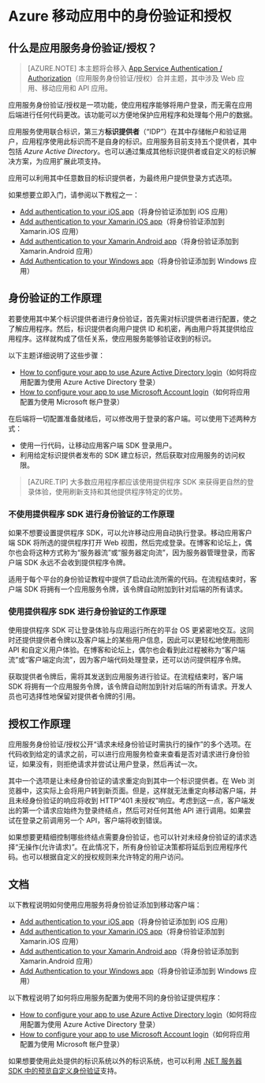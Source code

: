 <properties
	pageTitle="Azure 移动应用中的身份验证和授权 | Azure"
	description="Azure 移动应用身份验证/授权功能的概念参考和概述"
	services="app-service\mobile"
	documentationCenter=""
	authors="mattchenderson"
	manager="erikref"
	editor=""/>

<tags
	ms.service="app-service-mobile"
	ms.date="05/05/2016"
	wacn.date="10/17/2016"/>

# Azure 移动应用中的身份验证和授权

## 什么是应用服务身份验证/授权？

> [AZURE.NOTE] 本主题将会移入 [App Service Authentication / Authorization](/documentation/articles/app-service-authentication-overview/)（应用服务身份验证/授权）合并主题，其中涉及 Web 应用、移动应用和 API 应用。

应用服务身份验证/授权是一项功能，使应用程序能够将用户登录，而无需在应用后端进行任何代码更改。该功能可以方便地保护应用程序和处理每个用户的数据。

应用服务使用联合标识，第三方**标识提供者**（“IDP”）在其中存储帐户和验证用户，应用程序使用此标识而不是自身的标识。应用服务目前支持五个提供者，其中包括 _Azure Active Directory_。也可以通过集成其他标识提供者或自定义的标识解决方案，为应用扩展此项支持。

应用可以利用其中任意数目的标识提供者，为最终用户提供登录方式选项。

如果想要立即入门，请参阅以下教程之一：

- [Add authentication to your iOS app]（将身份验证添加到 iOS 应用）
- [Add authentication to your Xamarin.iOS app]（将身份验证添加到 Xamarin.iOS 应用）
- [Add authentication to your Xamarin.Android app]（将身份验证添加到 Xamarin.Android 应用）
- [Add Authentication to your Windows app]（将身份验证添加到 Windows 应用）

## 身份验证的工作原理

若要使用其中某个标识提供者进行身份验证，首先需对标识提供者进行配置，使之了解应用程序。然后，标识提供者向用户提供 ID 和机密，再由用户将其提供给应用程序。这样就构成了信任关系，使应用服务能够验证收到的标识。

以下主题详细说明了这些步骤：

- [How to configure your app to use Azure Active Directory login]（如何将应用配置为使用 Azure Active Directory 登录）
- [How to configure your app to use Microsoft Account login]（如何将应用配置为使用 Microsoft 帐户登录）

在后端将一切配置准备就绪后，可以修改用于登录的客户端。可以使用下述两种方式：

- 使用一行代码，让移动应用客户端 SDK 登录用户。
- 利用给定标识提供者发布的 SDK 建立标识，然后获取对应用服务的访问权限。

>[AZURE.TIP] 大多数应用程序都应该使用提供程序 SDK 来获得更自然的登录体验，使用刷新支持和其他提供程序特定的优势。

### 不使用提供程序 SDK 进行身份验证的工作原理

如果不想要设置提供程序 SDK，可以允许移动应用自动执行登录。移动应用客户端 SDK 将所选的提供程序打开 Web 视图，然后完成登录。在博客和论坛上，偶尔也会将这种方式称为“服务器流”或“服务器定向流”，因为服务器管理登录，而客户端 SDK 永远不会收到提供程序令牌。

适用于每个平台的身份验证教程中提供了启动此流所需的代码。在流程结束时，客户端 SDK 将拥有一个应用服务令牌，该令牌自动附加到针对后端的所有请求。

### 使用提供程序 SDK 进行身份验证的工作原理

使用提供程序 SDK 可让登录体验与应用运行所在的平台 OS 更紧密地交互。这同时还提供提供者令牌以及客户端上的某些用户信息，因此可以更轻松地使用图形 API 和自定义用户体验。在博客和论坛上，偶尔也会看到此过程被称为“客户端流”或“客户端定向流”，因为客户端代码处理登录，还可以访问提供程序令牌。

获取提供者令牌后，需将其发送到应用服务进行验证。在流程结束时，客户端 SDK 将拥有一个应用服务令牌，该令牌自动附加到针对后端的所有请求。开发人员也可选择性地保留对提供者令牌的引用。

## 授权工作原理

应用服务身份验证/授权公开“请求未经身份验证时需执行的操作”的多个选项。在代码收到给定的请求之前，可以进行应用服务检查来查看是否对请求进行身份验证，如果没有，则拒绝请求并尝试让用户登录，然后再试一次。

其中一个选项是让未经身份验证的请求重定向到其中一个标识提供者。在 Web 浏览器中，这实际上会将用户转到新页面。但是，这样就无法重定向移动客户端，并且未经身份验证的响应将收到 HTTP“401 未授权”响应。考虑到这一点，客户端发出的第一个请求应始终为登录终结点，然后可对任何其他 API 进行调用。如果尝试在登录之前调用另一个 API，客户端将收到错误。

如果想要更精细控制哪些终结点需要身份验证，也可以针对未经身份验证的请求选择“无操作(允许请求)”。在此情况下，所有身份验证决策都将延后到应用程序代码。也可以根据自定义的授权规则来允许特定的用户访问。

## 文档

以下教程说明如何使用应用服务将身份验证添加到移动客户端：

- [Add authentication to your iOS app]（将身份验证添加到 iOS 应用）
- [Add authentication to your Xamarin.iOS app]（将身份验证添加到 Xamarin.iOS 应用）
- [Add authentication to your Xamarin.Android app]（将身份验证添加到 Xamarin.Android 应用）
- [Add Authentication to your Windows app]（将身份验证添加到 Windows 应用）

以下教程说明了如何将应用服务配置为使用不同的身份验证提供程序：

- [How to configure your app to use Azure Active Directory login]（如何将应用配置为使用 Azure Active Directory 登录）
- [How to configure your app to use Microsoft Account login]（如何将应用配置为使用 Microsoft 帐户登录）

如果想要使用此处提供的标识系统以外的标识系统，也可以利用 [.NET 服务器 SDK 中的预览自定义身份验证](/documentation/articles/app-service-mobile-dotnet-backend-how-to-use-server-sdk/#custom-auth)支持。

[Add authentication to your iOS app]: /documentation/articles/app-service-mobile-ios-get-started-users/
[Add authentication to your Xamarin.iOS app]: /documentation/articles/app-service-mobile-xamarin-ios-get-started-users/
[Add authentication to your Xamarin.Android app]: /documentation/articles/app-service-mobile-xamarin-android-get-started-users/
[Add Authentication to your Windows app]: /documentation/articles/app-service-mobile-windows-store-dotnet-get-started-users/

[How to configure your app to use Azure Active Directory login]: /documentation/articles/app-service-mobile-how-to-configure-active-directory-authentication/
[How to configure your app to use Microsoft Account login]: /documentation/articles/app-service-mobile-how-to-configure-microsoft-authentication/

<!---HONumber=Mooncake_0919_2016-->